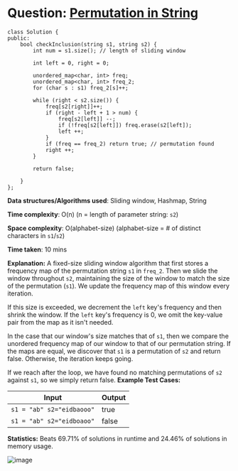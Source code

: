 <h1>Question: <a href="https://leetcode.com/problems/permutation-in-string/description">Permutation in String</a></h1>

```
class Solution {
public:
    bool checkInclusion(string s1, string s2) {
        int num = s1.size(); // length of sliding window

        int left = 0, right = 0;

        unordered_map<char, int> freq;
        unordered_map<char, int> freq_2;
        for (char s : s1) freq_2[s]++;

        while (right < s2.size()) {
            freq[s2[right]]++;
            if (right - left + 1 > num) {
                freq[s2[left]] --;
                if (!freq[s2[left]]) freq.erase(s2[left]);
                left ++;
            } 
            if (freq == freq_2) return true; // permutation found
            right ++;
        }

        return false;
         
    }
};
```

**Data structures/Algorithms used**: Sliding window, Hashmap, String

**Time complexity**: O(n) (n = length of parameter string: `s2`)

**Space complexity**: O(alphabet-size) (alphabet-size = # of distinct characters in `s1`/`s2`)

**Time taken**: 10 mins

**Explanation:**
A fixed-size sliding window algorithm that first stores a frequency map of the permutation string `s1` in `freq_2`. Then we slide the window throughout `s2`, maintaining the size of the window to match the size of the permutation (`s1`). We update the frequency map of this window every iteration.

If this size is exceeded, we decrement the `left` key's frequency and then shrink the window. If the `left` key's frequency is 0, we omit the key-value pair from the map as it isn't needed.

In the case that our window's size matches that of `s1`, then we compare the unordered frequency map of our window to that of our permutation string. If the maps are equal, we discover that `s1` is a permutation of `s2` and return false. Otherwise, the iteration keeps going.

If we reach after the loop, we have found no matching permutations of `s2` against `s1`, so we simply return false.
**Example Test Cases:**


| Input  | Output |
| ------------- | ------------- |
| <code>s1 = "ab" s2="eidbaooo"</code>  | true |
| <code>s1 = "ab" s2="eidboaoo"</code>  | false |


**Statistics:** Beats 69.71% of solutions in runtime and 24.46% of solutions in memory usage.

![image](https://github.com/user-attachments/assets/d37fcb89-492a-41ab-ae69-b6c3985bf77f)

